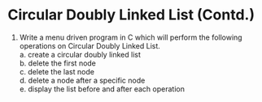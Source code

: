 # Circular Doubly Linked List (Contd.)
1. Write a menu driven program in C which will perform the following operations on Circular Doubly Linked List.\
a. create a circular doubly linked list\
b. delete the first node\
c. delete the last node\
d. delete a node after a specific node\
e. display the list before and after each operation
